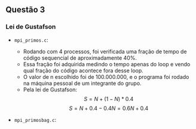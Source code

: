 ## Questão 3

### Lei de Gustafson

- `mpi_primos.c`:
    - Rodando com 4 processos, foi verificada uma fração de tempo de código sequencial de aproximadamente 40%.
    - Essa fração foi adquirida medindo o tempo apenas do loop e vendo qual fração do código acontece fora desse loop.
    - O valor de n escolhido foi de 100.000.000, e o programa foi rodado na máquina pessoal de um integrante do grupo.
    - Pela lei de Gustafson:
        $$S = N + (1 - N) * 0.4$$
        $$S = N + 0.4 - 0.4N = 0.6N + 0.4$$

- `mpi_primosbag.c`:
    
